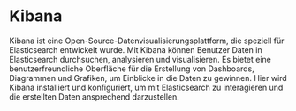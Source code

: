 # Kibana

Kibana ist eine Open-Source-Datenvisualisierungsplattform, die speziell für Elasticsearch entwickelt wurde. Mit Kibana können Benutzer Daten in Elasticsearch durchsuchen, analysieren und visualisieren. Es bietet eine benutzerfreundliche Oberfläche für die Erstellung von Dashboards, Diagrammen und Grafiken, um Einblicke in die Daten zu gewinnen. Hier wird Kibana installiert und konfiguriert, um mit Elasticsearch zu interagieren und die erstellten Daten ansprechend darzustellen.
